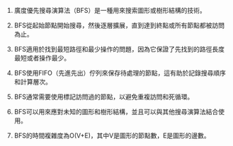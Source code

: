 

1. 廣度優先搜尋演算法（BFS）是一種用來搜索圖形或樹形結構的技術。

2. BFS從起始節點開始搜尋，然後逐層擴展，直到達到終點或所有節點都被訪問為止。

3. BFS適用於找到最短路徑和最少操作的問題，因為它保證了先找到的路徑長度最短或者操作最少。

4. BFS使用FIFO（先進先出）佇列來保存待處理的節點，這有助於記錄搜尋順序和計算層次。

5. BFS通常需要使用標記訪問過的節點，以避免重複訪問和死循環。

6. BFS可以用來應對未知的圖形和樹形結構，並且可以與其他搜尋演算法結合使用。

7. BFS的時間複雜度為O(V+E)，其中V是圖形的節點數，E是圖形的邊數。